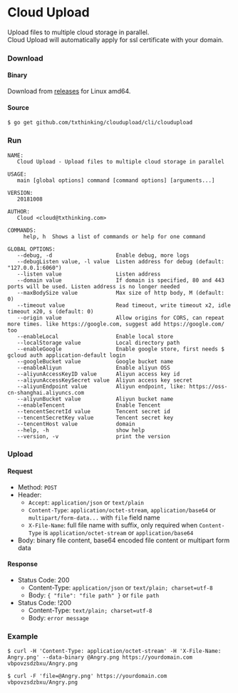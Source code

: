 # Cloud Upload

Upload files to multiple cloud storage in parallel.<br/>
Cloud Upload will automatically apply for ssl certificate with your domain.

### Download

#### Binary

Download from [releases](https://github.com/txthinking/cloudupload/releases) for Linux amd64.

#### Source

```
$ go get github.com/txthinking/cloudupload/cli/cloudupload
```

### Run

```
NAME:
   Cloud Upload - Upload files to multiple cloud storage in parallel

USAGE:
   main [global options] command [command options] [arguments...]

VERSION:
   20181008

AUTHOR:
   Cloud <cloud@txthinking.com>

COMMANDS:
     help, h  Shows a list of commands or help for one command

GLOBAL OPTIONS:
   --debug, -d                    Enable debug, more logs
   --debugListen value, -l value  Listen address for debug (default: "127.0.0.1:6060")
   --listen value                 Listen address
   --domain value                 If domain is specified, 80 and 443 ports will be used. Listen address is no longer needed
   --maxBodySize value            Max size of http body, M (default: 0)
   --timeout value                Read timeout, write timeout x2, idle timeout x20, s (default: 0)
   --origin value                 Allow origins for CORS, can repeat more times. like https://google.com, suggest add https://google.com/ too
   --enableLocal                  Enable local store
   --localStorage value           Local directory path
   --enableGoogle                 Enable google store, first needs $ gcloud auth application-default login
   --googleBucket value           Google bucket name
   --enableAliyun                 Enable aliyun OSS
   --aliyunAccessKeyID value      Aliyun access key id
   --aliyunAccessKeySecret value  Aliyun access key secret
   --aliyunEndpoint value         Aliyun endpoint, like: https://oss-cn-shanghai.aliyuncs.com
   --aliyunBucket value           Aliyun bucket name
   --enableTencent                Enable Tencent
   --tencentSecretId value        Tencent secret id
   --tencentSecretKey value       Tencent secret key
   --tencentHost value            domain
   --help, -h                     show help
   --version, -v                  print the version
```

### Upload

#### Request

* Method: `POST`
* Header:
    * `Accept`: `application/json` or `text/plain`
    * `Content-Type`: `application/octet-stream`, `application/base64` or `multipart/form-data...` with `file` field name
    * `X-File-Name`: full file name with suffix, only required when `Content-Type` is `application/octet-stream` or `application/base64`
* Body: binary file content, base64 encoded file content or multipart form data

#### Response

* Status Code: 200
    * Content-Type: `application/json` or `text/plain; charset=utf-8`
    * Body: `{ "file": "file path" }` or `file path`
* Status Code: !200
    * Content-Type: `text/plain; charset=utf-8`
    * Body: `error message`

### Example

```
$ curl -H 'Content-Type: application/octet-stream' -H 'X-File-Name: Angry.png' --data-binary @Angry.png https://yourdomain.com
vbpovzsdzbxu/Angry.png

$ curl -F 'file=@Angry.png' https://yourdomain.com
vbpovzsdzbxu/Angry.png
```
